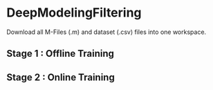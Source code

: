# DeepModelingFiltering
Download all M-Files (.m) and dataset (.csv) files into one workspace. 
## Stage 1 : Offline Training 
## Stage 2 : Online Training
